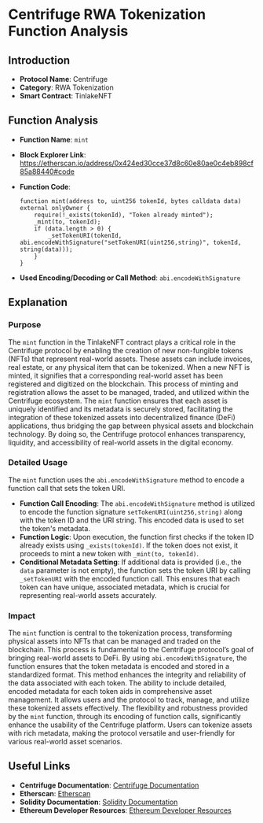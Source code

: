 # Centrifuge RWA Tokenization Function Analysis

## Introduction
- **Protocol Name**: Centrifuge
- **Category**: RWA Tokenization
- **Smart Contract**: TinlakeNFT

## Function Analysis
- **Function Name**: `mint`
- **Block Explorer Link**: https://etherscan.io/address/0x424ed30cce37d8c60e80ae0c4eb898cf85a88440#code
- **Function Code**:
    ```solidity
    function mint(address to, uint256 tokenId, bytes calldata data) external onlyOwner {
        require(!_exists(tokenId), "Token already minted");
        _mint(to, tokenId);
        if (data.length > 0) {
            _setTokenURI(tokenId, abi.encodeWithSignature("setTokenURI(uint256,string)", tokenId, string(data)));
        }
    }
    ```

- **Used Encoding/Decoding or Call Method**: `abi.encodeWithSignature`

## Explanation

### Purpose
The `mint` function in the TinlakeNFT contract plays a critical role in the Centrifuge protocol by enabling the creation of new non-fungible tokens (NFTs) that represent real-world assets. These assets can include invoices, real estate, or any physical item that can be tokenized. When a new NFT is minted, it signifies that a corresponding real-world asset has been registered and digitized on the blockchain. This process of minting and registration allows the asset to be managed, traded, and utilized within the Centrifuge ecosystem. The `mint` function ensures that each asset is uniquely identified and its metadata is securely stored, facilitating the integration of these tokenized assets into decentralized finance (DeFi) applications, thus bridging the gap between physical assets and blockchain technology. By doing so, the Centrifuge protocol enhances transparency, liquidity, and accessibility of real-world assets in the digital economy.

### Detailed Usage
The `mint` function uses the `abi.encodeWithSignature` method to encode a function call that sets the token URI.

- **Function Call Encoding**: The `abi.encodeWithSignature` method is utilized to encode the function signature `setTokenURI(uint256,string)` along with the token ID and the URI string. This encoded data is used to set the token's metadata.
- **Function Logic**: Upon execution, the function first checks if the token ID already exists using `_exists(tokenId)`. If the token does not exist, it proceeds to mint a new token with `_mint(to, tokenId)`.
- **Conditional Metadata Setting**: If additional data is provided (i.e., the `data` parameter is not empty), the function sets the token URI by calling `_setTokenURI` with the encoded function call. This ensures that each token can have unique, associated metadata, which is crucial for representing real-world assets accurately.

### Impact
The `mint` function is central to the tokenization process, transforming physical assets into NFTs that can be managed and traded on the blockchain. This process is fundamental to the Centrifuge protocol’s goal of bringing real-world assets to DeFi. By using `abi.encodeWithSignature`, the function ensures that the token metadata is encoded and stored in a standardized format. This method enhances the integrity and reliability of the data associated with each token. The ability to include detailed, encoded metadata for each token aids in comprehensive asset management. It allows users and the protocol to track, manage, and utilize these tokenized assets effectively. The flexibility and robustness provided by the `mint` function, through its encoding of function calls, significantly enhance the usability of the Centrifuge platform. Users can tokenize assets with rich metadata, making the protocol versatile and user-friendly for various real-world asset scenarios.


## Useful Links
- **Centrifuge Documentation**: [Centrifuge Documentation](https://docs.centrifuge.io)
- **Etherscan**: [Etherscan](https://etherscan.io)
- **Solidity Documentation**: [Solidity Documentation](https://docs.soliditylang.org/en/v0.8.6/)
- **Ethereum Developer Resources**: [Ethereum Developer Resources](https://ethereum.org/en/developers/)
